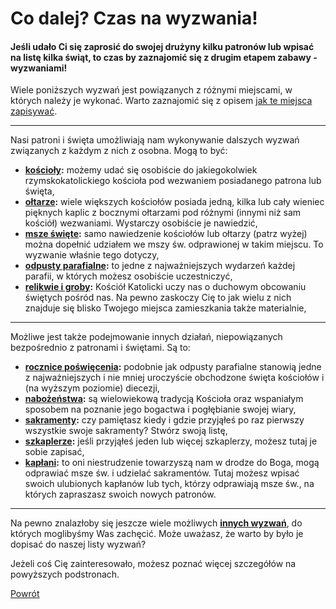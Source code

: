 # Co dalej? Czas na wyzwania!
#### Jeśli udało Ci się zaprosić do swojej drużyny kilku patronów lub wpisać na listę kilka świąt, to czas by zaznajomić się z drugim etapem zabawy - **wyzwaniami!**

Wiele poniższych wyzwań jest powiązanych z różnymi miejscami, w których należy je wykonać. Warto zaznajomić się z opisem [jak te miejsca zapisywać](jak_zanotowac_miejsca.md).

---
Nasi patroni i święta umożliwiają nam wykonywanie dalszych wyzwań związanych z każdym z nich z osobna. Mogą to być:
- **[kościoły](koscioly.md):** możemy udać się osobiście do jakiegokolwiek rzymskokatolickiego kościoła pod wezwaniem posiadanego patrona lub święta,
- **[ołtarze](oltarze.md):** wiele większych kościołów posiada jedną, kilka lub cały wieniec pięknych kaplic z bocznymi ołtarzami pod różnymi (innymi niż sam kościół) wezwaniami. Wystarczy osobiście je nawiedzić,
- **[msze święte](msze_swiete.md):** samo nawiedzenie kościołów lub ołtarzy (patrz wyżej) można dopełnić udziałem we mszy św. odprawionej w takim miejscu. To wyzwanie właśnie tego dotyczy,
- **[odpusty parafialne](odpusty_parafialne.md):** to jedne z najważniejszych wydarzeń każdej parafii, w których możesz osobiście uczestniczyć,
- **[relikwie i groby](relikwie_i_groby.md):** Kościół Katolicki uczy nas o duchowym obcowaniu świętych pośród nas. Na pewno zaskoczy Cię to jak wielu z nich znajduje się blisko Twojego miejsca zamieszkania także materialnie,

---
Możliwe jest także podejmowanie innych działań, niepowiązanych bezpośrednio z patronami i świętami. Są to:
- **[rocznice poświęcenia](rocznice_poswiecenia.md):** podobnie jak odpusty parafialne stanowią jedne z najważniejszych i nie mniej uroczyście obchodzone święta kościołów i (na wyższym poziomie) diecezji,
- **[nabożeństwa](nabozenstwa.md):** są wielowiekową tradycją Kościoła oraz wspaniałym sposobem na poznanie jego bogactwa i pogłębianie swojej wiary,
- **[sakramenty](sakramenty.md):** czy pamiętasz kiedy i gdzie przyjąłeś po raz pierwszy wszystkie swoje sakramenty? Stwórz swoją listę,
- **[szkaplerze](szkaplerze.md):** jeśli przyjąłeś jeden lub więcej szkaplerzy, możesz tutaj je sobie zapisać,
- **[kapłani](kaplani.md):** to oni niestrudzenie towarzyszą nam w drodze do Boga, mogą odprawiać msze św. i udzielać sakramentów. Tutaj możesz wpisać swoich ulubionych kapłanów lub tych, którzy odprawiają msze św., na których zapraszasz swoich nowych patronów.

---
Na pewno znalazłoby się jeszcze wiele możliwych **[innych wyzwań](inne_wyzwania.md)**, do których moglibyśmy Was zachęcić. Może uważasz, że warto by było je dopisać do naszej listy wyzwań?

Jeżeli coś Cię zainteresowało, możesz poznać więcej szczegółów na powyższych podstronach.

[Powrót](index.md)
